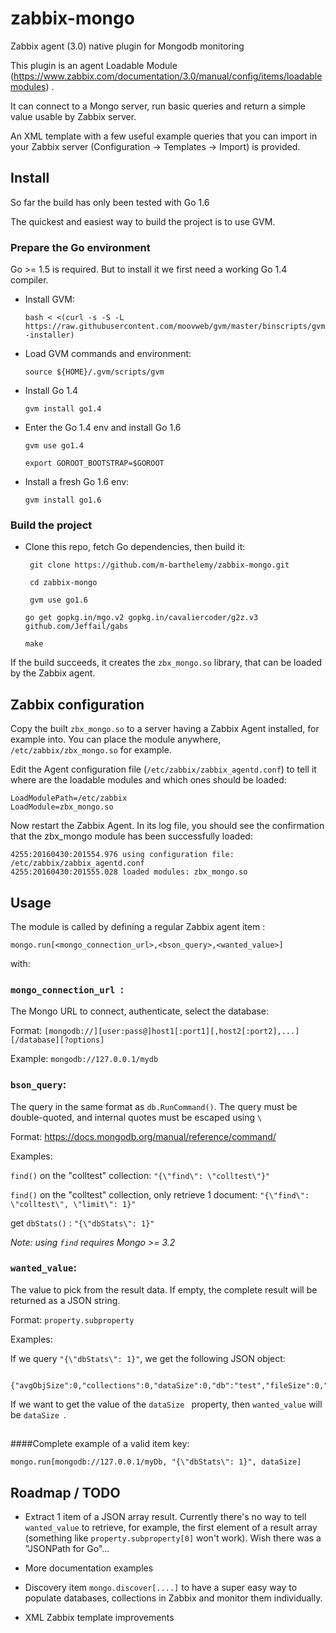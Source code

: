 # zabbix-mongo
Zabbix agent (3.0) native plugin for Mongodb monitoring

This plugin is an agent Loadable Module (https://www.zabbix.com/documentation/3.0/manual/config/items/loadablemodules) .

It can connect to a Mongo server, run basic queries and return a simple value usable by Zabbix server.

An XML template with a few useful example queries that you can import in your Zabbix server (Configuration -> Templates -> Import) is provided.



## Install

So far the build has only been tested with Go 1.6

The quickest and easiest way to build the project is to use GVM.

### Prepare the Go environment
Go >= 1.5 is required. But to install it we first need a working Go 1.4 compiler.


 - Install GVM:

   `bash < <(curl -s -S -L https://raw.githubusercontent.com/moovweb/gvm/master/binscripts/gvm-installer)`

 - Load GVM commands and environment:

   `source ${HOME}/.gvm/scripts/gvm`

 - Install Go 1.4

   `gvm install go1.4`

 - Enter the Go 1.4 env and install Go 1.6

   `gvm use go1.4`

    `export GOROOT_BOOTSTRAP=$GOROOT`

 - Install a fresh Go 1.6 env:

   `gvm install go1.6`
   

### Build the project
 
 - Clone this repo, fetch Go dependencies, then build it:

   ` git clone https://github.com/m-barthelemy/zabbix-mongo.git`

   ` cd zabbix-mongo`

   ` gvm use go1.6`

   `go get gopkg.in/mgo.v2 gopkg.in/cavaliercoder/g2z.v3 github.com/Jeffail/gabs`

   `make`


If the build succeeds, it creates the `zbx_mongo.so` library, that can be loaded by the Zabbix agent.


## Zabbix configuration

Copy the built `zbx_mongo.so` to a server having a Zabbix Agent installed, for example into. You can place the module anywhere, `/etc/zabbix/zbx_mongo.so` for example.

Edit the Agent configuration file (`/etc/zabbix/zabbix_agentd.conf`) to tell it where are the loadable modules and which ones should be loaded:

    LoadModulePath=/etc/zabbix
    LoadModule=zbx_mongo.so

Now restart the Zabbix Agent. In its log file, you should see the confirmation that the zbx_mongo module has been successfully loaded:

    4255:20160430:201554.976 using configuration file: /etc/zabbix/zabbix_agentd.conf
    4255:20160430:201555.028 loaded modules: zbx_mongo.so


## Usage

The module is called by defining a regular Zabbix agent item :

`mongo.run[<mongo_connection_url>,<bson_query>,<wanted_value>]`

with:


### `mongo_connection_url `:

The Mongo URL to connect, authenticate, select the database:

 Format: `[mongodb://][user:pass@]host1[:port1][,host2[:port2],...][/database][?options]`

 Example: `mongodb://127.0.0.1/mydb`
 



### `bson_query`: 

The query in the same format as `db.RunCommand()`. The query must be double-quoted, and internal quotes must be escaped using `\`
 
 Format: https://docs.mongodb.org/manual/reference/command/

 Examples:

`find()` on the "colltest" collection: `"{\"find\": \"colltest\"}"`

`find()` on the "colltest" collection, only retrieve 1 document: `"{\"find\": \"colltest\", \"limit\": 1}"`

get `dbStats()` : `"{\"dbStats\": 1}"`

_Note: using `find` requires Mongo >= 3.2_

 


### `wanted_value`:

The value to pick from the result data. If empty, the complete result will be returned as a JSON string.

 Format: `property.subproperty`
 
 Examples:
 
 If we query `"{\"dbStats\": 1}"`, we get the following JSON object:
 
     {"avgObjSize":0,"collections":0,"dataSize":0,"db":"test","fileSize":0,"indexSize":0,"indexes":0,"numExtents":0,"objects":0,"ok":1,"storageSize":0}

 If we want to get the value of the `dataSize ` property, then `wanted_value` will be `dataSize `.


## 


####Complete example of a valid item key:

`mongo.run[mongodb://127.0.0.1/myDb, "{\"dbStats\": 1}", dataSize]`


## Roadmap / TODO
 
 - Extract 1 item of a JSON array result. Currently there's no way to tell `wanted_value` to retrieve, for example, the first element of a result array (something like `property.subproperty[0]` won't work). Wish there was a "JSONPath for Go"...

 - More documentation examples

 - Discovery item `mongo.discover[....]` to have a super easy way to populate databases, collections in Zabbix and monitor them individually.

 - XML Zabbix template improvements
 
